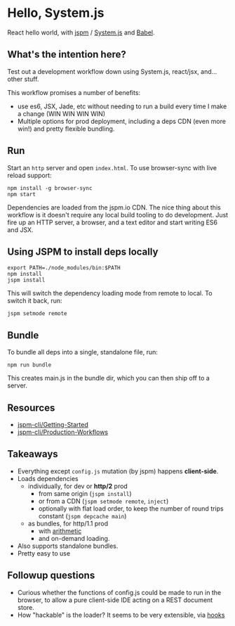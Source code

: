 # Hello, System.js

React hello world, with [jspm](http://jspm.io/) / [System.js](https://github.com/systemjs/systemjs) and [Babel](https://babeljs.io/).

## What's the intention here?

Test out a development workflow down using System.js, react/jsx, and... other stuff.

This workflow promises a number of benefits:

 - use es6, JSX, Jade, etc without needing to run a build every time I make a change (WIN WIN WIN WIN)
 - Multiple options for prod deployment, including a deps CDN (even more win!) and pretty flexible bundling.


## Run


Start an `http` server and open `index.html`. To use browser-sync with live reload support:

```
npm install -g browser-sync
npm start
```

Dependencies are loaded from the jspm.io CDN. The nice thing about this workflow is it doesn't require any local build tooling to do development. Just fire up an HTTP server, a browser, and a text editor and start writing ES6 and JSX.

## Using JSPM to install deps locally

```
export PATH=./node_modules/bin:$PATH
npm install
jspm install
```

This will switch the dependency loading mode from remote to local. To switch it back, run:

```jspm setmode remote```

## Bundle

To bundle all deps into a single, standalone file, run:

```
npm run bundle
```

This creates main.js in the bundle dir, which you can then ship off to a server.

## Resources

 - [jspm-cli/Getting-Started](https://github.com/jspm/jspm-cli/wiki/Getting-Started)
 - [jspm-cli/Production-Workflows](https://github.com/jspm/jspm-cli/wiki/Production-Workflows)

## Takeaways 

- Everything except `config.js` mutation (by jspm) happens **client-side**.
- Loads dependencies
  - individually, for dev or **http/2** prod
    - from same origin (`jspm install`)
    - or from a CDN (`jspm setmode remote`, `inject`)
    - optionally with flat load order, to keep the number of round trips constant (`jspm depcache main`)
  - as bundles, for http/1.1 prod
    - with [arithmetic](https://github.com/jspm/jspm-cli/wiki/Production-Workflows#creating-a-bundle-with-arithmetic)
    - and on-demand loading.
- Also supports standalone bundles.
- Pretty easy to use

## Followup questions

 - Curious whether the functions of config.js could be made to run in the browser, to allow a pure client-side IDE acting on a REST document store.
 - How "hackable" is the loader? It seems to be very extensible, via [hooks](https://github.com/ModuleLoader/es6-module-loader/wiki/Extending-the-ES6-Loader)
